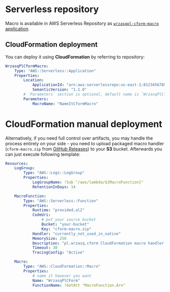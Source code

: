 <!---
# This file is part of the pl.wrzasq.cform.
#
# @license http://mit-license.org/ The MIT license
# @copyright 2021 © by Rafał Wrzeszcz - Wrzasq.pl.
-->

# Serverless repository

Macro is available in AWS Serverless Repository as [`wrzasqpl-cform-macro` application](https://eu-central-1.console.aws.amazon.com/lambda/home?region=eu-central-1#/create/app?applicationId=arn:aws:serverlessrepo:eu-central-1:117504620086:applications/wrzasqpl-cform-macro).

## CloudFormation deployment

You can deploy it using **CloudFormation** by referring to repository:

```yaml
WrzasqPlCformMacro:
    Type: "AWS::Serverless::Application"
    Properties:
        Location:
            ApplicationId: "arn:aws:serverlessrepo:us-east-1:012345678901:applications/my-application"
            SemanticVersion: "1.1.0"
        # `Parameters` section is optional, default name is `WrzasqPlCformMacro` - you can define custom name here
        Parameters:
            MacroName: "NameItCformMacro"
```

# CloudFormation manual deployment

Alternatively, if you need full control over artifacts, you may handle the process entirely on your side - you need to
upload packaged macro handler (`cform-macro.zip` from
[GitHub Releases](https://github.com/rafalwrzeszcz-wrzasqpl/pl.wrzasq.cform/releases)) to your **S3** bucket.
Afterwards you can just execute following template:

```yaml
Resources:
    LogGroup:
        Type: "AWS::Logs::LogGroup"
        Properties:
            LogGroupName: !Sub "/aws/lambda/${MacroFunction}"
            RetentionInDays: 14

    MacroFunction:
        Type: "AWS::Serverless::Function"
        Properties:
            Runtime: "provided.al2"
            CodeUri:
                # put your source bucket
                Bucket: "your-bucket"
                Key: "cform-macro.zip"
            Handler: "currently_not_used_in_native"
            MemorySize: 256
            Description: "pl.wrzasq.cform CloudFormation macro handler."
            Timeout: 30
            TracingConfig: "Active"

    Macro:
        Type: "AWS::CloudFormation::Macro"
        Properties:
            # name it however you want
            Name: "WrzasqPlCForm"
            FunctionName: !GetAtt "MacroFunction.Arn"
```
